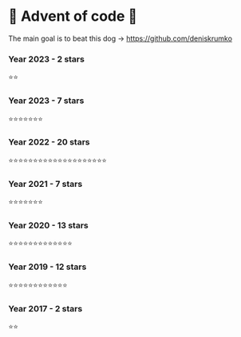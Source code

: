 # :christmas_tree: Advent of code :christmas_tree:

The main goal is to beat this dog -> https://github.com/deniskrumko

### Year 2023 - 2 stars

:star::star:

### Year 2023 - 7 stars

:star::star::star::star::star::star::star:

### Year 2022 - 20 stars

:star::star::star::star::star::star::star::star::star::star::star::star::star::star::star::star::star::star::star::star:

### Year 2021 - 7 stars

:star::star::star::star::star::star::star:

### Year 2020 - 13 stars

:star::star::star::star::star::star::star::star::star::star::star::star::star:

### Year 2019 - 12 stars

:star::star::star::star::star::star::star::star::star::star::star::star:

### Year 2017 - 2 stars

:star::star:
